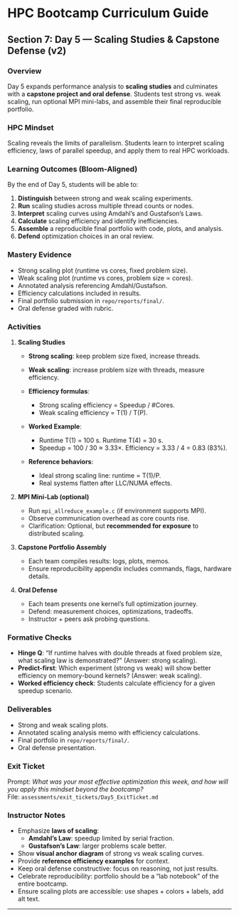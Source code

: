 # HPC Bootcamp Curriculum Guide

## Section 7: Day 5 — Scaling Studies & Capstone Defense (v2)

### Overview
Day 5 expands performance analysis to **scaling studies** and culminates with a **capstone project and oral defense**. Students test strong vs. weak scaling, run optional MPI mini-labs, and assemble their final reproducible portfolio.

### HPC Mindset
Scaling reveals the limits of parallelism. Students learn to interpret scaling efficiency, laws of parallel speedup, and apply them to real HPC workloads.

### Learning Outcomes (Bloom-Aligned)
By the end of Day 5, students will be able to:
1. **Distinguish** between strong and weak scaling experiments.  
2. **Run** scaling studies across multiple thread counts or nodes.  
3. **Interpret** scaling curves using Amdahl’s and Gustafson’s Laws.  
4. **Calculate** scaling efficiency and identify inefficiencies.  
5. **Assemble** a reproducible final portfolio with code, plots, and analysis.  
6. **Defend** optimization choices in an oral review.  

### Mastery Evidence
- Strong scaling plot (runtime vs cores, fixed problem size).  
- Weak scaling plot (runtime vs cores, problem size ∝ cores).  
- Annotated analysis referencing Amdahl/Gustafson.  
- Efficiency calculations included in results.  
- Final portfolio submission in `repo/reports/final/`.  
- Oral defense graded with rubric.  

### Activities
1. **Scaling Studies**  
   - **Strong scaling**: keep problem size fixed, increase threads.  
   - **Weak scaling**: increase problem size with threads, measure efficiency.  
   - **Efficiency formulas**:  
     - Strong scaling efficiency = Speedup / #Cores.  
     - Weak scaling efficiency = T(1) / T(P).  

   - **Worked Example**:  
     - Runtime T(1) = 100 s. Runtime T(4) = 30 s.  
     - Speedup = 100 / 30 ≈ 3.33×. Efficiency = 3.33 / 4 = 0.83 (83%).  

   - **Reference behaviors**:  
     - Ideal strong scaling line: runtime = T(1)/P.  
     - Real systems flatten after LLC/NUMA effects.  

2. **MPI Mini-Lab (optional)**  
   - Run `mpi_allreduce_example.c` (if environment supports MPI).  
   - Observe communication overhead as core counts rise.  
   - Clarification: Optional, but **recommended for exposure** to distributed scaling.  

3. **Capstone Portfolio Assembly**  
   - Each team compiles results: logs, plots, memos.  
   - Ensure reproducibility appendix includes commands, flags, hardware details.  

4. **Oral Defense**  
   - Each team presents one kernel’s full optimization journey.  
   - Defend: measurement choices, optimizations, tradeoffs.  
   - Instructor + peers ask probing questions.  

### Formative Checks
- **Hinge Q**: “If runtime halves with double threads at fixed problem size, what scaling law is demonstrated?” (Answer: strong scaling).  
- **Predict-first**: Which experiment (strong vs weak) will show better efficiency on memory-bound kernels? (Answer: weak scaling).  
- **Worked efficiency check**: Students calculate efficiency for a given speedup scenario.  

### Deliverables
- Strong and weak scaling plots.  
- Annotated scaling analysis memo with efficiency calculations.  
- Final portfolio in `repo/reports/final/`.  
- Oral defense presentation.  

### Exit Ticket
Prompt: *What was your most effective optimization this week, and how will you apply this mindset beyond the bootcamp?*  
File: `assessments/exit_tickets/Day5_ExitTicket.md`

### Instructor Notes
- Emphasize **laws of scaling**:  
  - **Amdahl’s Law**: speedup limited by serial fraction.  
  - **Gustafson’s Law**: larger problems scale better.  
- Show **visual anchor diagram** of strong vs weak scaling curves.  
- Provide **reference efficiency examples** for context.  
- Keep oral defense constructive: focus on reasoning, not just results.  
- Celebrate reproducibility: portfolio should be a “lab notebook” of the entire bootcamp.  
- Ensure scaling plots are accessible: use shapes + colors + labels, add alt text.  

---
